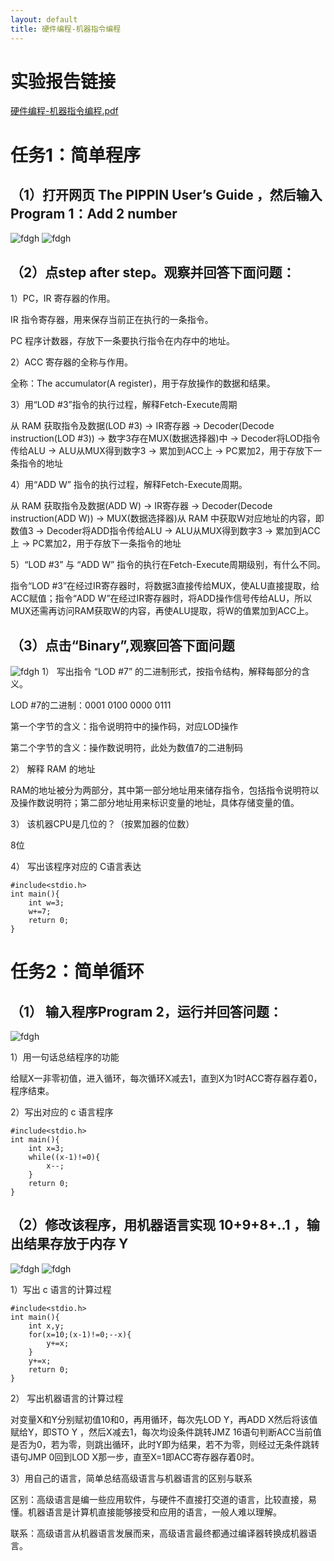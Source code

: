 ```yaml
---
layout: default
title: 硬件编程-机器指令编程
---
```


# 实验报告链接
[硬件编程-机器指令编程.pdf](硬件编程-机器指令编程.pdf)
# 任务1：简单程序
## （1）打开网页 The PIPPIN User’s Guide ，然后输入 Program 1：Add 2 number
![fdgh](http://m.qpic.cn/psb?/V12ukENm2cNWAn/cTIAdmdDj54xqmKgvfe2sX0TNw14NSdV1biDQuw4tSo!/b/dDYBAAAAAAAA&bo=agKyAgAAAAADB*o!&rf=viewer_4)
![fdgh](http://m.qpic.cn/psb?/V12ukENm2cNWAn/o5u7XA.0uowOmzgYc2*NAwsizMIar2v36eIbkzDkeEs!/b/dFMBAAAAAAAA&bo=agKqAgAAAAADF*I!&rf=viewer_4)

## （2）点step after step。观察并回答下面问题：
1）PC，IR 寄存器的作用。

IR 指令寄存器，用来保存当前正在执行的一条指令。

PC 程序计数器，存放下一条要执行指令在内存中的地址。

2）ACC 寄存器的全称与作用。

全称：The accumulator(A register)，用于存放操作的数据和结果。

3）用“LOD #3”指令的执行过程，解释Fetch-Execute周期

从 RAM 获取指令及数据(LOD #3) -> IR寄存器 -> Decoder(Decode instruction(LOD #3)) -> 数字3存在MUX(数据选择器)中 -> Decoder将LOD指令传给ALU -> ALU从MUX得到数字3 -> 累加到ACC上 -> PC累加2，用于存放下一条指令的地址 

4）用“ADD W” 指令的执行过程，解释Fetch-Execute周期。

从 RAM 获取指令及数据(ADD W) -> IR寄存器 -> Decoder(Decode instruction(ADD W)) -> MUX(数据选择器)从 RAM 中获取W对应地址的内容，即数值3 -> Decoder将ADD指令传给ALU -> ALU从MUX得到数字3 -> 累加到ACC上 -> PC累加2，用于存放下一条指令的地址

5）“LOD #3” 与 “ADD W” 指令的执行在Fetch-Execute周期级别，有什么不同。

指令“LOD #3”在经过IR寄存器时，将数据3直接传给MUX，使ALU直接提取，给ACC赋值；指令“ADD W”在经过IR寄存器时，将ADD操作信号传给ALU，所以MUX还需再访问RAM获取W的内容，再使ALU提取，将W的值累加到ACC上。
## （3）点击“Binary”,观察回答下面问题
![fdgh](http://m.qpic.cn/psb?/V12ukENm2cNWAn/hutcNu.0vGuc.m5QoWCuX5hrJvzDcd7zgP3G1TaG*lU!/b/dFMBAAAAAAAA&bo=awKvAgAAAAADF*Y!&rf=viewer_4)
1）	写出指令 “LOD #7” 的二进制形式，按指令结构，解释每部分的含义。

LOD #7的二进制：0001 0100 0000 0111

第一个字节的含义：指令说明符中的操作码，对应LOD操作

第二个字节的含义：操作数说明符，此处为数值7的二进制码

2）	解释 RAM 的地址

RAM的地址被分为两部分，其中第一部分地址用来储存指令，包括指令说明符以及操作数说明符；第二部分地址用来标识变量的地址，具体存储变量的值。

3）	该机器CPU是几位的？（按累加器的位数）

8位

4）	写出该程序对应的 C语言表达

    #include<stdio.h>
    int main(){
	    int w=3;
	    w+=7;
	    return 0;
    }









# 任务2：简单循环
## （1）	输入程序Program 2，运行并回答问题：
![fdgh](http://m.qpic.cn/psb?/V12ukENm2cNWAn/ta1n2GT7u2iPg2Pr9gpkkffCRFEN*4azuRBpS2NqxTA!/b/dDQBAAAAAAAA&bo=bwKzAgAAAAADF.4!&rf=viewer_4)

1）用一句话总结程序的功能

给赋X一非零初值，进入循环，每次循环X减去1，直到X为1时ACC寄存器存着0，程序结束。

2）写出对应的 c 语言程序

    #include<stdio.h>
    int main(){
	    int x=3;
	    while((x-1)!=0){
	    	x--;
        }
	    return 0;
    }

## （2）修改该程序，用机器语言实现 10+9+8+..1 ，输出结果存放于内存 Y

![fdgh](http://m.qpic.cn/psb?/V12ukENm2cNWAn/PSSKsAb4L0QWyL46QFg1Ipgfq87oem*AQkbi6QiNqFM!/b/dDABAAAAAAAA&bo=bQKtAgAAAAADF*I!&rf=viewer_4)
![fdgh](http://m.qpic.cn/psb?/V12ukENm2cNWAn/7WyhVRiLusB4DXiPkS2N8VXhdK2yhQqh0P.s9aB2U8s!/b/dDYBAAAAAAAA&bo=bQJqAgAAAAADFzU!&rf=viewer_4)

1）写出 c 语言的计算过程

    #include<stdio.h>
    int main(){
        int x,y;
        for(x=10;(x-1)!=0;--x){
            y+=x;
        }
        y+=x;
        return 0;
    }

2） 写出机器语言的计算过程

对变量X和Y分别赋初值10和0，再用循环，每次先LOD Y，再ADD X然后将该值赋给Y，即STO Y ，然后X减去1，每次均设条件跳转JMZ 16语句判断ACC当前值是否为0，若为零，则跳出循环，此时Y即为结果，若不为零，则经过无条件跳转语句JMP 0回到LOD X那一步，直至X=1即ACC寄存器存着0时。

3）用自己的语言，简单总结高级语言与机器语言的区别与联系

区别：高级语言是编一些应用软件，与硬件不直接打交道的语言，比较直接，易懂。机器语言是计算机直接能够接受和应用的语言，一般人难以理解。

联系：高级语言从机器语言发展而来，高级语言最终都通过编译器转换成机器语言。
